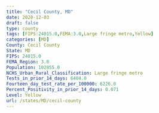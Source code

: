 ```yaml
---
title: "Cecil County, MD"
date: 2020-12-03
draft: false
type: county
tags: [FIPS:24015.0,FEMA:3.0,Large fringe metro,Yellow]
categories: [MD]
County: Cecil County
State: MD
FIPS: 24015.0
FEMA_Region: 3.0
Population: 102855.0
NCHS_Urban_Rural_Classification: Large fringe metro
Tests_in_prior_14_days: 6404.0
Fourteen_day_test_rate_per_100000: 6226.0
Percent_Positivity_in_prior_14_days: 0.071
Level: Yellow
url: /states/MD/cecil-county
---
```



